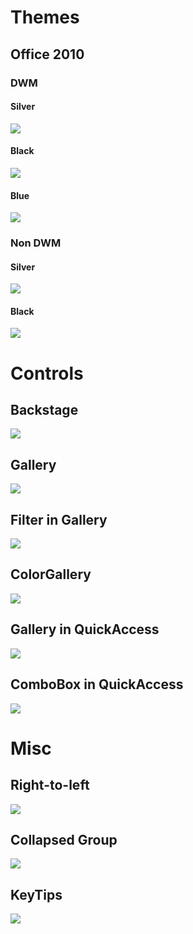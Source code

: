 # Themes
## Office 2010
### DWM
#### Silver
![](https://github.com/fluentribbon/Fluent.Ribbon/raw/master/Images/Screenshots/Office%202010%20-%20Silver.png)
#### Black
![](https://github.com/fluentribbon/Fluent.Ribbon/raw/master/Images/Screenshots/Office%202010%20-%20Black.png)
#### Blue
![](https://github.com/fluentribbon/Fluent.Ribbon/raw/master/Images/Screenshots/Office%202010%20-%20Blue.png)
### Non DWM
#### Silver
![](https://github.com/fluentribbon/Fluent.Ribbon/raw/master/Images/Screenshots/Office%202010%20-%20Silver%20-%20Non%20DWM.png)
#### Black
![](https://github.com/fluentribbon/Fluent.Ribbon/raw/master/Images/Screenshots/Office%202010%20-%20Black%20-%20Non%20DWM.png)

# Controls
## Backstage
![](https://github.com/fluentribbon/Fluent.Ribbon/raw/master/Images/Screenshots/Office%202010%20-%20Silver%20-%20Backstage.png)
## Gallery
![](https://github.com/fluentribbon/Fluent.Ribbon/raw/master/Images/Screenshots/Office%202010%20-%20Silver%20-%20Gallery.png)
## Filter in Gallery
![](https://github.com/fluentribbon/Fluent.Ribbon/raw/master/Images/Screenshots/Office%202010%20-%20Silver%20-%20Filter%20in%20Gallery.png)
## ColorGallery
![](https://github.com/fluentribbon/Fluent.Ribbon/raw/master/Images/Screenshots/Office%202010%20-%20Silver%20-%20ColorGallery.png)
## Gallery in QuickAccess
![](https://github.com/fluentribbon/Fluent.Ribbon/raw/master/Images/Screenshots/Office%202010%20-%20Silver%20-%20Gallery%20in%20QuickAccess.png)
## ComboBox in QuickAccess
![](https://github.com/fluentribbon/Fluent.Ribbon/raw/master/Images/Screenshots/Office%202010%20-%20Silver%20-%20ComboBox%20in%20QuickAccess.png)

# Misc
## Right-to-left
![](https://github.com/fluentribbon/Fluent.Ribbon/raw/master/Images/Screenshots/Office%202010%20-%20Silver%20-%20RTL.png)
## Collapsed Group
![](https://github.com/fluentribbon/Fluent.Ribbon/raw/master/Images/Screenshots/Office%202010%20-%20Silver%20-%20Collapsed%20Group.png)
## KeyTips
![](https://github.com/fluentribbon/Fluent.Ribbon/raw/master/Images/Screenshots/Office%202010%20-%20Silver%20-%20KeyTips.png)